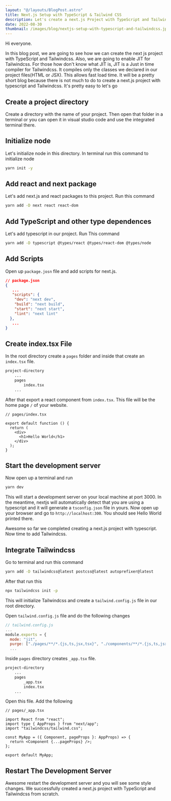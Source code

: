 ```yaml
---
layout: "@/layouts/BlogPost.astro"
title: Next.js Setup with TypeScript & Tailwind CSS
description: Let's create a next.js Project with TypeScript and Tailwindcss from scratch!
date: 2022-08-30
thumbnail: /images/blog/nextjs-setup-with-typescript-and-tailwindcss.jpg
---
```


Hi everyone.

In this blog post, we are going to see how we can create the next js project with TypeScript and Tailwindcss. Also, we are going to enable JIT for Tailwindcss. For those how don't know what JIT is, JIT is a Just in time compiler for Tailwindcss. It compiles only the classes we declared in our project files(HTML or JSX). This allows fast load time. It will be a pretty short blog because there is not much to do to create a next.js project with typescript and Tailwindcss. It's pretty easy to let's go

## Create a project directory

Create a directory with the name of your project. Then open that folder in a terminal or you can open it in visual studio code and use the integrated terminal there.

## Initialize node

Let's initialize node in this directory. In terminal run this command to initialize node

```bash
yarn init -y
```

## Add react and next package

Let's add next.js and react packages to this project. Run this command

```bash
yarn add -D next react react-dom
```

## Add TypeScript and other type dependences

Let's add typescript in our project. Run This command

```bash
yarn add -D typescript @types/react @types/react-dom @types/node
```

## Add Scripts

Open up `package.josn` file and add scripts for next.js.

```json
// package.json
{
   ...
   "scripts": {
    "dev": "next dev",
    "build": "next build",
    "start": "next start",
    "lint": "next lint"
  },
   ...
}
```

## Create index.tsx File

In the root directory create a `pages` folder and inside that create an `index.tsx` file.

```bash
project-directory
    ...
    pages
        index.tsx
    ...
```

After that export a react component from `index.tsx`. This file will be the home page `/` of your website.

```tsx
// pages/index.tsx

export default function () {
  return (
    <div>
      <h1>Hello World</h1>
    </div>
  );
}
```

## Start the development server

Now open up a terminal and run

```bash
yarn dev
```

This will start a development server on your local machine at port 3000. In the meantime, nextjs will automatically detect that you are using a typescript and it will generate a `tsconfig.json` file in yours. Now open up your browser and go to `http://localhost:300`. You should see Hello World printed there.

Awesome so far we completed creating a next.js project with typescript. Now time to add Tailwindcss.

## Integrate Tailwindcss

Go to terminal and run this command

```bash
yarn add -D tailwindcss@latest postcss@latest autoprefixer@latest
```

After that run this

```bash
npx tailwindcss init -p
```

This will initialize Tailwindcss and create a `tailwind.config.js` file in our root directory.

Open `tailwind.config.js` file and do the following changes

```js
// tailwind.config.js
...
module.exports = {
  mode: "jit",
  purge: ["./pages/**/*.{js,ts,jsx,tsx}", "./components/**/*.{js,ts,jsx,tsx}"],
  ...
```

Inside `pages` directory creates `_app.tsx` file.

```bash
project-directory
    ...
    pages
        _app.tsx
        index.tsx
    ...
```

Open this file. Add the following

```tsx
// pages/_app.tsx

import React from "react";
import type { AppProps } from "next/app";
import "tailwindcss/tailwind.css";

const MyApp = ({ Component, pageProps }: AppProps) => {
  return <Component {...pageProps} />;
};

export default MyApp;
```

## Restart The Development Server

Awesome restart the development server and you will see some style changes.
We successfully created a next.js project with TypeScript and Tailwindcss from scratch.
